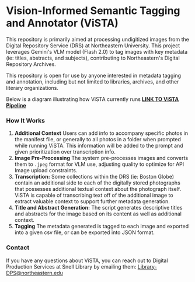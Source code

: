 # Vision-Informed Semantic Tagging and Annotator (ViSTA)

This repository is primarily aimed at processing undigitized images from the Digital Repository Service (DRS) at Northeastern University. This project leverages Gemini's VLM model (Flash 2.0) to tag images with key metadata (ie: titles, abstracts, and subjects), contributing to Northeastern's Digital Repository Archives.

This repository is open for use by anyone interested in metadata tagging and annotation, including but not limited to libraries, archives, and other literary organizations.

Below is a diagram illustrating how ViSTA currently runs
**[LINK TO ViSTA Pipeline](https://drive.google.com/file/d/1nGYczoj3l8fU7gh0cm3Bv9xO6-JgePxL/view?pli=1)**

### How It Works
1. **Additional Context**  Users can add info to accompany specific photos in the manifest file, or generally to all photos in a folder when prompted while running ViSTA. This information will be added to the prompt and given prioritization over transcription info.
2. **Image Pre-Processing** The system pre-processes images and converts them to `.jpeg` format for VLM use, adjusting quality to optimize for API Image upload constraints. 
3. **Transcription:** Some collections within the DRS (ie: Boston Globe) contain an additional side to each of the digitally stored photographs that possesses additional textual context about the photograph itself. ViSTA is capable of transcribing text off of the additional image to extract valuable context to support further metadata generation.
4. **Title and Abstract Generation:** The script generates descriptive titles and abstracts for the image based on its content as well as additional context.
5. **Tagging** The metadata generated is tagged to each image and exported into a given csv file, or can be exported into JSON format. 

### Contact
If you have any questions about ViSTA, you can reach out to Digital Production Services at Snell Library by emailing them: Library-DPS@northeastern.edu